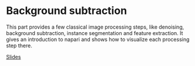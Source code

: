 # Background subtraction

This part provides a few classical image processing steps, like denoising, background subtraction, instance segmentation and feature extraction. It gives an introduction to napari and shows how to visualize each processing step there.

[Slides](https://github.com/BiAPoL/Image-data-science-with-Python-and-Napari-EPFL2022/blob/main/docs/day2a_background_subtraction/01_background_subtraction.pdf)
